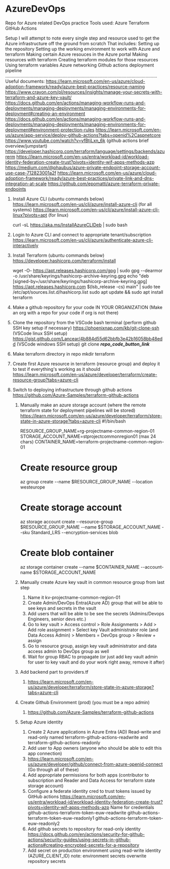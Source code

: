 # AzureDevOps
Repo for Azure related DevOps practice
Tools used:
Azure
Terraform
GitHub Actions


Setup
I will attempt to note every single step and resource used to get the Azure infrastructure off the ground from scratch
That includes:
Setting up the repository
Setting up the working environment to work with Azure and terraform
Making certain Azure resouces in the Azure portal
Making resources with terraform
Creating terraform modules for those resources
Using terraform variables
Azure networking
Github actions deployment pipeline
.......................................................................................................................
Useful documents:
https://learn.microsoft.com/en-us/azure/cloud-adoption-framework/ready/azure-best-practices/resource-naming
https://www.crayon.com/pl/resources/insights/manage-your-secrets-with-terraform-and-azure-key-vault/
https://docs.github.com/en/actions/managing-workflow-runs-and-deployments/managing-deployments/managing-environments-for-deployment#creating-an-environment
https://docs.github.com/en/actions/managing-workflow-runs-and-deployments/managing-deployments/managing-environments-for-deployment#environment-protection-rules
https://learn.microsoft.com/en-us/azure/app-service/deploy-github-actions?tabs=openid%2Caspnetcore
https://www.youtube.com/watch?v=yfBtjLxn_6k (github actions brief overview/jumpstart)
https://developer.hashicorp.com/terraform/language/settings/backends/azurerm
https://learn.microsoft.com/en-us/entra/workload-id/workload-identity-federation-create-trust?pivots=identity-wif-apps-methods-azp
https://medium.com/@phaubus/azure-private-endpoint-storage-account-use-case-712823001a2f
https://learn.microsoft.com/en-us/azure/cloud-adoption-framework/ready/azure-best-practices/private-link-and-dns-integration-at-scale
https://github.com/epomatti/azure-terraform-private-endpoints


1. Install Azure CLI (ubuntu commands below)
    https://learn.microsoft.com/en-us/cli/azure/install-azure-cli   (for all systems)
    https://learn.microsoft.com/en-us/cli/azure/install-azure-cli-linux?pivots=apt (for linux)

    curl -sL https://aka.ms/InstallAzureCLIDeb | sudo bash

2. Login to Azure CLI and connect to appropriate tenant/subscription
   https://learn.microsoft.com/en-us/cli/azure/authenticate-azure-cli-interactively

3. Install Terraform (ubuntu commands below)
    https://developer.hashicorp.com/terraform/install

    wget -O- https://apt.releases.hashicorp.com/gpg | sudo gpg --dearmor -o /usr/share/keyrings/hashicorp-archive-keyring.gpg
    echo "deb [signed-by=/usr/share/keyrings/hashicorp-archive-keyring.gpg] https://apt.releases.hashicorp.com $(lsb_release -cs) main" | sudo tee /etc/apt/sources.list.d/hashicorp.list
    sudo apt update && sudo apt install terraform

4. Make a github repository for your code
   IN YOUR ORGANIZATION (Make an org with a repo for your code if org is not there)

5. Clone the repository from the VSCode bash terminal
   (perform github SSH key setup if necessary)
   https://phoenixnap.com/kb/git-clone-ssh (VSCode linux SSH setup)
   https://gist.github.com/Lancear/4b884d55d62bbfb3e42b16058bb48edd (VSCode windows SSH setup)
    git clone ___repo_code_button_link___

6. Make terraform directory in repo
   mkdir terraform

7. Create first Azure resource in terraform (resource group) and deploy it to test if everything's working as it should
   https://learn.microsoft.com/en-us/azure/developer/terraform/create-resource-group?tabs=azure-cli

8. Switch to deploying infrastructure through github actions
   https://github.com/Azure-Samples/terraform-github-actions


    1. Manually make an azure storage account (where the remote terraform state for deployment pipelines will be stored)
       https://learn.microsoft.com/en-us/azure/developer/terraform/store-state-in-azure-storage?tabs=azure-cli
       #!/bin/bash

       RESOURCE_GROUP_NAME=rg-projectname-common-region-01
       STORAGE_ACCOUNT_NAME=stprojectcommonregion01    (max 24 chars)
       CONTAINER_NAME=terraform-projectname-common-region-01

       # Create resource group
       az group create --name $RESOURCE_GROUP_NAME --location westeurope

       # Create storage account
       az storage account create --resource-group $RESOURCE_GROUP_NAME --name $STORAGE_ACCOUNT_NAME --sku Standard_LRS --encryption-services blob

       # Create blob container
       az storage container create --name $CONTAINER_NAME --account-name $STORAGE_ACCOUNT_NAME

    2. Manually create Azure key vault in common resource group from last step
       1. Name it kv-projectname-common-region-01
       2. Create Admin/DevOps  Entra(Azure AD) group that will be able to see keys and secrets in the vault
       3. Add users that will be able to be see the secrets (Admins/Devops Engineers, senior devs etc.)
       4. Go to key vault > Access control > Role Assignments > Add > Add role assignment > Select key Vault administrator role (and Data Access Admin) > Members = DevOps group > Review + assign
       5. Go to resource group, assign key vault administrator and data access admin to DevOps group as well
       6. Wait for group RBAC to propagate (or just add key vault admin for user to key vault and do your work right away, remove it after)
    3. Add backend part to providers.tf
       1. https://learn.microsoft.com/en-us/azure/developer/terraform/store-state-in-azure-storage?tabs=azure-cli
    4. Create Github Environment (prod) (you must be a repo admin)
       1. https://github.com/Azure-Samples/terraform-github-actions
    5. Setup Azure identity
       1. Create 2 Azure applications in Azure Entra (AD)
          Read-write and read-only
          named  terraform-github-actions-readwrite and terraform-github-actions-readonly
       2. Add user to App owners (anyone who should be able to edit this app connection)
       3. https://learn.microsoft.com/en-us/azure/developer/github/connect-from-azure-openid-connect   (Go through all of these)
         1. Add appropriate permissions for both apps (contributor to subscription and Reader and Data Access for terraform state storage account)
         2. Configure a federate identity cred to trust tokens issued by GitHub actions
         https://learn.microsoft.com/en-us/entra/workload-id/workload-identity-federation-create-trust?pivots=identity-wif-apps-methods-azp
         Name for credentials
         github-actions-terraform-token-euw-readwrite
         github-actions-terraform-token-euw-readonly1
         github-actions-terraform-token-euw-readonly2
         3. Add github secrets to repository for read-only identity
         https://docs.github.com/en/actions/security-for-github-actions/security-guides/using-secrets-in-github-actions#creating-encrypted-secrets-for-a-repository
         4. Add secret on production environment using read-write identity (AZURE_CLIENT_ID)
         note: environment secrets overwrite repository secrets